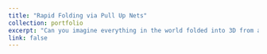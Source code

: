 ```yaml
---
title: "Rapid Folding via Pull Up Nets"
collection: portfolio
excerpt: "Can you imagine everything in the world folded into 3D from a flat 2D sheet? Pull Up Nets is a fabrication method that transforms flat 2D nets into complex 3D shapes with a single pull. This approach reimagines how everyday objects and structures can emerge from sheets, opening possibilities for design, rapid prototyping, and deployable systems. <br/><img src='/images/pullup.png' width='300'>"
link: false
---
```

